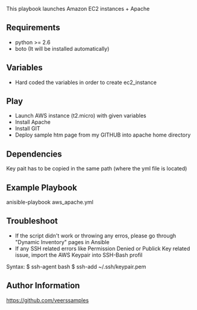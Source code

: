 This playbook launches Amazon EC2 instances + Apache

Requirements
------------
- python >= 2.6
- boto (It will be installed automatically)

Variables
--------------
- Hard coded the variables in order to create ec2_instance

Play
--------------
- Launch AWS instance (t2.micro) with given variables
- Install Apache
- Install GIT
- Deploy sample htm page from my GITHUB into apache home directory

Dependencies
------------
Key pait has to be copied in the same path (where the yml file is located)

Example Playbook
----------------
anisible-playbook aws_apache.yml

Troubleshoot
----------------
- If the script didn't work or throwing any erros, please go through "Dynamic Inventory" pages in Ansible
- If any SSH related errors like Permission Denied or Publick Key related issue, import the AWS Keypair into SSH-Bash profil

Syntax:
$ ssh-agent bash 
$ ssh-add ~/.ssh/keypair.pem

Author Information
------------------
https://github.com/veerssamples

